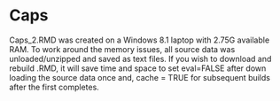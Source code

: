 # Caps
Caps_2.RMD was created on a Windows 8.1 laptop with 2.75G available RAM.
To work around the memory issues, all source data was unloaded/unzipped and saved as text files.
If you wish to download and rebuild .RMD, it will save time and space to set eval=FALSE after down loading the
source data once and, cache = TRUE for subsequent builds after the first completes. 
